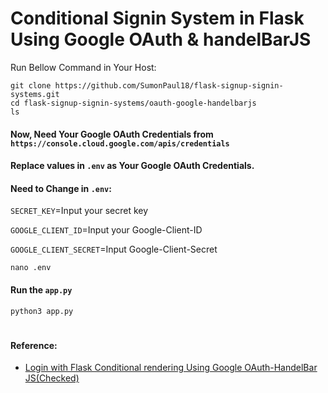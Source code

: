# Conditional Signin System in Flask Using Google OAuth & handelBarJS

Run Bellow Command in Your Host:
```
git clone https://github.com/SumonPaul18/flask-signup-signin-systems.git
cd flask-signup-signin-systems/oauth-google-handelbarjs
ls
```
#### Now, Need Your Google OAuth Credentials from `https://console.cloud.google.com/apis/credentials`

#### Replace values in `.env` as Your Google OAuth Credentials. 
#### Need to Change in `.env`:
`SECRET_KEY`=Input your secret key

`GOOGLE_CLIENT_ID`=Input your Google-Client-ID

`GOOGLE_CLIENT_SECRET`=Input Google-Client-Secret

```
nano .env
```
#### Run the `app.py` 
```
python3 app.py
```

#
#### Reference:
- [Login with Flask Conditional rendering Using Google OAuth-HandelBar JS(Checked)](https://www.youtube.com/watch?v=vdBT2vdJF2U)
#

